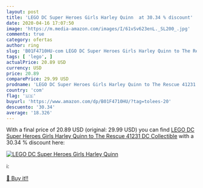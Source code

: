 ```yaml
---
layout: post
title: 'LEGO DC Super Heroes Girls Harley Quinn  at 30.34 % discount'
date: 2020-04-16 17:07:50
image: 'https://m.media-amazon.com/images/I/61vSv623enL._SL200_.jpg'
comments: true
category: ofertas
author: ring
slug: 'B01F4710HU-com LEGO DC Super Heroes Girls Harley Quinn to The Rescue...'
tags: [ 'lego', ]
actualPrice: 20.89 USD
currency: USD
price: 20.89
comparePrice: 29.99 USD
prodname: 'LEGO DC Super Heroes Girls Harley Quinn to The Rescue 41231 DC Collectible'
country: 'com'
flag: '🇺🇸'
buyurl: 'https://www.amazon.com/dp/B01F4710HU/?tag=tolees-20'
descuento: '30.34'
average: '18.326'
---
```


With a final price of 20.89 USD (original: 29.99 USD) you can find [LEGO DC Super Heroes Girls Harley Quinn to The Rescue 41231 DC Collectible](https://www.amazon.com/dp/B01F4710HU/?tag=tolees-20) with a  30.34 % discount here:

[![LEGO DC Super Heroes Girls Harley Quinn ](https://m.media-amazon.com/images/I/61vSv623enL._SL200_.jpg)](https://www.amazon.com/dp/B01F4710HU/?tag=tolees-20)

ℹ️:


[🛒 Buy it!!](https://www.amazon.com/dp/B01F4710HU/?tag=tolees-20)
